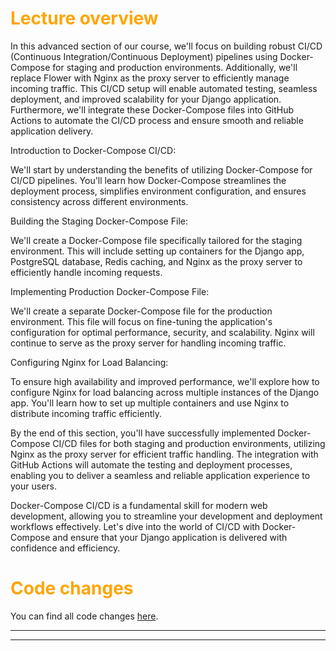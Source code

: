 # <span style="color:orange">Lecture overview</span>

In this advanced section of our course, we'll focus on building robust CI/CD (Continuous Integration/Continuous Deployment) pipelines using Docker-Compose for staging and production environments. Additionally, we'll replace Flower with Nginx as the proxy server to efficiently manage incoming traffic. This CI/CD setup will enable automated testing, seamless deployment, and improved scalability for your Django application. Furthermore, we'll integrate these Docker-Compose files into GitHub Actions to automate the CI/CD process and ensure smooth and reliable application delivery.

Introduction to Docker-Compose CI/CD: 

We'll start by understanding the benefits of utilizing Docker-Compose for CI/CD pipelines. You'll learn how Docker-Compose streamlines the deployment process, simplifies environment configuration, and ensures consistency across different environments.

Building the Staging Docker-Compose File: 

We'll create a Docker-Compose file specifically tailored for the staging environment. This will include setting up containers for the Django app, PostgreSQL database, Redis caching, and Nginx as the proxy server to efficiently handle incoming requests.

Implementing Production Docker-Compose File: 

We'll create a separate Docker-Compose file for the production environment. This file will focus on fine-tuning the application's configuration for optimal performance, security, and scalability. Nginx will continue to serve as the proxy server for handling incoming traffic.

Configuring Nginx for Load Balancing: 

To ensure high availability and improved performance, we'll explore how to configure Nginx for load balancing across multiple instances of the Django app. You'll learn how to set up multiple containers and use Nginx to distribute incoming traffic efficiently.

By the end of this section, you'll have successfully implemented Docker-Compose CI/CD files for both staging and production environments, utilizing Nginx as the proxy server for efficient traffic handling. The integration with GitHub Actions will automate the testing and deployment processes, enabling you to deliver a seamless and reliable application experience to your users.

Docker-Compose CI/CD is a fundamental skill for modern web development, allowing you to streamline your development and deployment workflows effectively. Let's dive into the world of CI/CD with Docker-Compose and ensure that your Django application is delivered with confidence and efficiency.

# <span style="color:orange">Code changes</span>

You can find all code changes [here](https://github.com/bobby-didcoding/build-and-deploy-dockerised-django-app-handbook/pull/25/files).


***
***